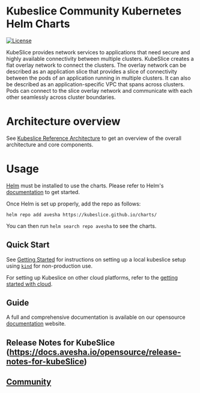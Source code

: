 # Kubeslice Community Kubernetes Helm Charts

[![License](https://img.shields.io/badge/License-Apache%202.0-blue.svg)](https://opensource.org/licenses/Apache-2.0)

KubeSlice provides network services to applications that need secure and highly available connectivity between multiple clusters. KubeSlice creates a flat overlay network to connect the clusters. The overlay network can be described as an application slice that provides a slice of connectivity between the pods of an application running in multiple clusters. It can also be described as an application-specific VPC that spans across clusters. Pods can connect to the slice overlay network and communicate with each other seamlessly across cluster boundaries.

# Architecture overview
See [Kubeslice Reference Architecture](https://docs.avesha.io/opensource/kube-slice-architecture) to get an overview of the overall architecture and core components.

# Usage

[Helm](https://helm.sh) must be installed to use the charts.
Please refer to Helm's [documentation](https://helm.sh/docs/) to get started.

Once Helm is set up properly, add the repo as follows:

```console
helm repo add avesha https://kubeslice.github.io/charts/
```

You can then run `helm search repo avesha` to see the charts.


Quick Start
---

See [Getting Started](https://docs.avesha.io/opensource/getting-started-with-kind-clusters) for instructions on setting up a local kubeslice setup using [`kind`](https://kind.sigs.k8s.io/) for non-production use.

For setting up Kubeslice on other cloud platforms, refer to the [getting started with cloud](https://docs.avesha.io/opensource/getting-started-with-cloud-clusters).

Guide
---
A full and comprehensive documentation is available on our opensource [documentation](https://docs.avesha.io/opensource/) website.

Release Notes for KubeSlice (https://docs.avesha.io/opensource/release-notes-for-kubeSlice)
---

[Community](https://docs.avesha.io/opensource/community)
---

